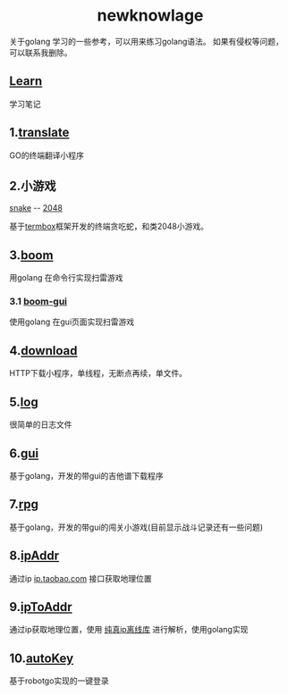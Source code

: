 # <center>newknowlage</center>
关于golang 学习的一些参考，可以用来练习golang语法。
如果有侵权等问题，可以联系我删除。

## [Learn](https://github.com/CYL96/newknowlage/tree/master/Learn)
学习笔记

## 1.[translate](https://github.com/CYL96/newknowlage/tree/master/translate)

GO的终端翻译小程序

## 2.小游戏
[snake](https://github.com/CYL96/newknowlage/tree/master/snake) --
[2048](https://github.com/CYL96/newknowlage/tree/master/2048)

基于<u>termbox</u>框架开发的终端贪吃蛇，和类2048小游戏。

## 3.[boom](https://github.com/CYL96/newknowlage/tree/master/boom)
用golang 在命令行实现扫雷游戏
### 3.1 [boom-gui](https://github.com/CYL96/newknowlage/tree/master/boom-gui)
使用golang 在gui页面实现扫雷游戏

## 4.[download](https://github.com/CYL96/newknowlage/tree/master/download)

HTTP下载小程序，单线程，无断点再续，单文件。

## 5.[log](https://github.com/CYL96/newknowlage/tree/master/log)

很简单的日志文件
## 6.[gui](https://github.com/CYL96/newknowlage/tree/master/gui)
基于golang，开发的带gui的吉他谱下载程序  

## 7.[rpg](https://github.com/CYL96/newknowlage/tree/master/rpg)

基于golang，开发的带gui的闯关小游戏(目前显示战斗记录还有一些问题)

## 8.[ipAddr](https://github.com/CYL96/newknowlage/tree/master/ipAddr)
通过ip [ip.taobao.com](https://ip.taobao.com/) 接口获取地理位置

## 9.[ipToAddr](https://github.com/CYL96/newknowlage/tree/master/ipToAddr)
通过ip获取地理位置，使用 [纯真ip离线库](https://www.cz88.net/) 进行解析，使用golang实现

## 10.[autoKey](https://github.com/CYL96/newknowlage/tree/master/autoKey)
基于robotgo实现的一键登录

